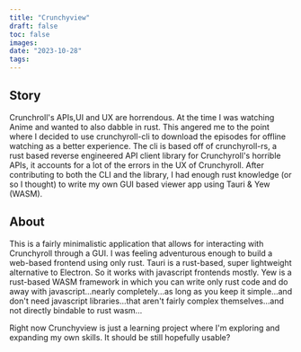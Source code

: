 ```yaml
---
title: "Crunchyview"
draft: false
toc: false
images:
date: "2023-10-28"
tags:
---
```


## Story

Crunchroll's APIs,UI and UX are horrendous. At the time I was watching Anime and wanted to also dabble in rust. This angered me to the point where I decided to use crunchyroll-cli to download the episodes for offline watching as a better experience.
The cli is based off of crunchyroll-rs, a rust based reverse engineered API client library for Crunchyroll's horrible APIs, it accounts for a lot of the errors in the UX of Crunchyroll. After contributing to both the CLI and the library, I had enough rust knowledge (or so I thought) to write my own GUI based viewer app using Tauri & Yew (WASM).

## About

This is a fairly minimalistic application that allows for interacting with Crunchyroll through a GUI. I was feeling adventurous enough to build a web-based frontend using only rust.
Tauri is a rust-based, super lightweight alternative to Electron. So it works with javascript frontends mostly.
Yew is a rust-based WASM framework in which you can write only rust code and do away with javascript...nearly completely...as long as you keep it simple...and don't need javascript libraries...that aren't fairly complex themselves...and not directly bindable to rust wasm...

Right now Crunchyview is just a learning project where I'm exploring and expanding my own skills. It should be still hopefully usable?